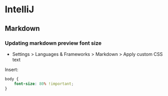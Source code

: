 
# IntelliJ

## Markdown

### Updating markdown preview font size

- Settings > Languages & Frameworks > Markdown > Apply custom CSS text

Insert:

```css
body {
    font-size: 80% !important;
}
```

